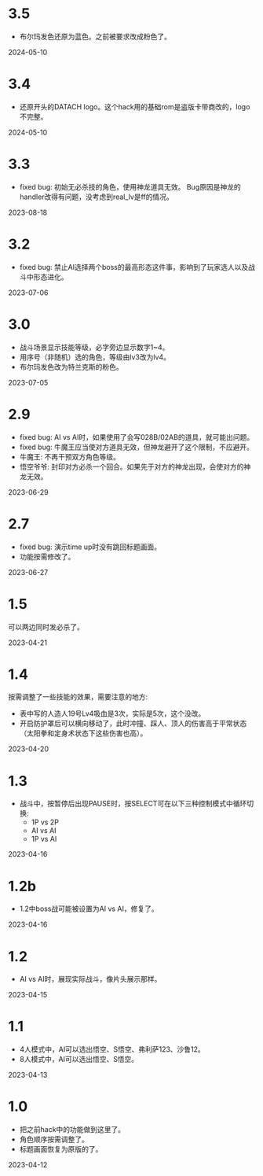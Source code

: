 

# 3.5

- 布尔玛发色还原为蓝色。之前被要求改成粉色了。

2024-05-10



# 3.4

- 还原开头的DATACH logo。这个hack用的基础rom是盗版卡带商改的，logo不完整。

2024-05-10



# 3.3

- fixed bug: 初始无必杀技的角色，使用神龙道具无效。
    Bug原因是神龙的handler改得有问题，没考虑到real_lv是ff的情况。

2023-08-18



# 3.2

- fixed bug: 禁止AI选择两个boss的最高形态这件事，影响到了玩家选人以及战斗中形态进化。

2023-07-06



# 3.0

- 战斗场景显示技能等级，必字旁边显示数字1~4。
- 用序号（非随机）选的角色，等级由lv3改为lv4。
- 布尔玛发色改为特兰克斯的粉色。

2023-07-05



# 2.9

- fixed bug: AI vs AI时，如果使用了会写028B/02AB的道具，就可能出问题。
- fixed bug: 牛魔王应当使对方道具无效，但神龙避开了这个限制，不应避开。
- 牛魔王: 不再干预双方角色等级。
- 悟空爷爷: 封印对方必杀一个回合。如果先于对方的神龙出现，会使对方的神龙无效。

2023-06-29



# 2.7

- fixed bug: 演示time up时没有跳回标题画面。
- 功能按需修改了。

2023-06-27



# 1.5

可以两边同时发必杀了。

2023-04-21



# 1.4

按需调整了一些技能的效果，需要注意的地方:
- 表中写的人造人19号Lv4吸血是3次，实际是5次，这个没改。
- 开启防护罩后可以横向移动了，此时冲撞、踩人、顶人的伤害高于平常状态（太阳拳和定身术状态下这些伤害也高）。

2023-04-20



# 1.3

- 战斗中，按暂停后出现PAUSE时，按SELECT可在以下三种控制模式中循环切换:
    - 1P vs 2P
    - AI vs AI
    - 1P vs AI

2023-04-16



# 1.2b

- 1.2中boss战可能被设置为AI vs AI，修复了。

2023-04-16



# 1.2

- AI vs AI时，展现实际战斗，像片头展示那样。

2023-04-15



# 1.1

- 4人模式中，AI可以选出悟空、S悟空、弗利萨123、沙鲁12。
- 8人模式中，AI可以选出悟空、S悟空。

2023-04-13



# 1.0

- 把之前hack中的功能做到这里了。
- 角色顺序按需调整了。
- 标题画面恢复为原版的了。

2023-04-12

